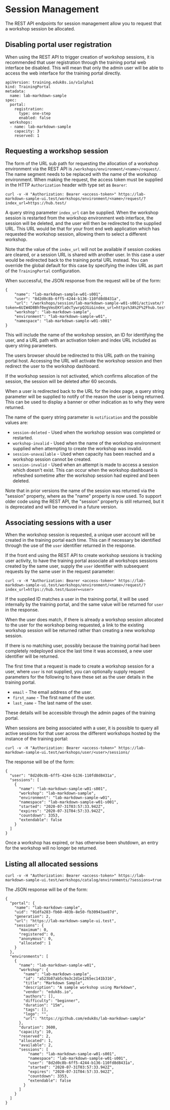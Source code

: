 Session Management
==================

The REST API endpoints for session management allow you to request that a workshop session be allocated.

Disabling portal user registration
----------------------------------

When using the REST API to trigger creation of workshop sessions, it is recommended that user registration through the training portal web interface be disabled. This will mean that only the admin user will be able to access the web interface for the training portal directly.

```
apiVersion: training.eduk8s.io/v1alpha1
kind: TrainingPortal
metadata:
  name: lab-markdown-sample
spec:
  portal:
    registration:
      type: one-step
      enabled: false
  workshops:
  - name: lab-markdown-sample
    capacity: 3
    reserved: 1
```

Requesting a workshop session
-----------------------------

The form of the URL sub path for requesting the allocation of a workshop environment via the REST API is ``/workshops/environment/<name>/request/``. The name segment needs to be replaced with the name of the workshop environment. When making the request, the access token must be supplied in the HTTP ``Authorization`` header with type set as ``Bearer``:

```
curl -v -H "Authorization: Bearer <access-token>" https://lab-markdown-sample-ui.test/workshops/environment/<name>/request/?index_url=https://hub.test/
```

A query string parameter ``index_url`` can be supplied. When the workshop session is restarted from the workshop environment web interface, the session will be deleted, and the user will then be redirected to the supplied URL. This URL would be that for your front end web application which has requested the workshop session, allowing them to select a different workshop.

Note that the value of the ``index_url`` will not be available if session cookies are cleared, or a session URL is shared with another user. In this case a user would be redirected back to the training portal URL instead. You can override the global default for this case by specifying the index URL as part of the ``TrainingPortal`` configuration.

When successful, the JSON response from the request will be of the form:

```
{
    "name": "lab-markdown-sample-w01-s001",
    "user": "8d2d0c8b-6ff5-4244-b136-110fd8d8431a",
    "url": "/workshops/session/lab-markdown-sample-w01-s001/activate/?token=6UIW4D8Bhf0egVmsEKYlaOcTywrpQJGi&index_url=https%3A%2F%2Fhub.test%2F",
    "workshop": "lab-markdown-sample",
    "environment": "lab-markdown-sample-w01",
    "namespace": "lab-markdown-sample-w01-s001"
}
```

This will include the name of the workshop session, an ID for identifying the user, and a URL path with an activation token and index URL included as query string parameters.

The users browser should be redirected to this URL path on the training portal host. Accessing the URL will activate the workshop session and then redirect the user to the workshop dashboard.

If the workshop session is not activated, which confirms allocation of the session, the session will be deleted after 60 seconds.

When a user is redirected back to the URL for the index page, a query string parameter will be supplied to notify of the reason the user is being returned. This can be used to display a banner or other indication as to why they were returned.

The name of the query string parameter is ``notification`` and the possible values are:

* ``session-deleted`` - Used when the workshop session was completed or restarted.
* ``workshop-invalid`` - Used when the name of the workshop environment supplied when attempting to create the workshop was invalid.
* ``session-unavailable`` - Used when capacity has been reached and a workshop session cannot be created.
* ``session-invalid`` - Used when an attempt is made to access a session which doesn't exist. This can occur when the workshop dashboard is refreshed sometime after the workshop session had expired and been deleted.

Note that in prior versions the name of the session was returned via the "session" property, where as the "name" property is now used. To support older code using the REST API, the "session" property is still returned, but it is deprecated and will be removed in a future version.

Associating sessions with a user
--------------------------------

When the workshop session is requested, a unique user account will be created in the training portal each time. This can if necessary be identified through the use of the ``user`` identifier returned in the response.

If the front end using the REST API to create workshop sessions is tracking user activity, to have the training portal associate all workshops sessions created by the same user, supply the ``user`` identifier with subsequent requests by the same user in the request parameter:

```
curl -v -H "Authorization: Bearer <access-token>" https://lab-markdown-sample-ui.test/workshops/environment/<name>/request/?index_url=https://hub.test/&user=<user>
```

If the supplied ID matches a user in the training portal, it will be used internally by the training portal, and the same value will be returned for ``user`` in the response.

When the user does match, if there is already a workshop session allocated to the user for the workshop being requested, a link to the existing workshop session will be returned rather than creating a new workshop session.

If there is no matching user, possibly because the training portal had been completely redeployed since the last time it was accessed, a new user identifier will be returned.

The first time that a request is made to create a workshop session for a user, where ``user`` is not supplied, you can optionally supply request parameters  for the following to have these set as the user details in the training portal.

* ``email`` - The email address of the user.
* ``first_name`` - The first name of the user.
* ``last_name`` - The last name of the user.

These details will be accessible through the admin pages of the training portal.

When sessions are being associated with a user, it is possible to query all active sessions for that user across the different workshops hosted by the instance of the training portal:

```
curl -v -H "Authorization: Bearer <access-token>" https://lab-markdown-sample-ui.test/workshops/user/<user>/sessions/
```

The response will be of the form:

```
{
  "user": "8d2d0c8b-6ff5-4244-b136-110fd8d8431a",
  "sessions": [
    {
      "name": "lab-markdown-sample-w01-s001",
      "workshop": "lab-markdown-sample",
      "environment": "lab-markdown-sample-w01",
      "namespace": "lab-markdown-sample-w01-s001",
      "started": "2020-07-31T03:57:33.942Z",
      "expires": "2020-07-31T04:57:33.942Z",
      "countdown": 3353,
      "extendable": false
    }
  ]
}
```

Once a workshop has expired, or has otherwise been shutdown, an entry for the workshop will no longer be returned.

Listing all allocated sessions
------------------------------

```
curl -v -H "Authorization: Bearer <access-token>" https://lab-markdown-sample-ui.test/workshops/catalog/environments/?sessions=true
```

The JSON response will be of the form:

```
{
  "portal": {
    "name": "lab-markdown-sample",
    "uid": "91dfa283-fb60-403b-8e50-fb30943ae87d",
    "generation": 2,
    "url": "https://lab-markdown-sample-ui.test",
    "sessions": {
      "maximum": 0,
      "registered": 0,
      "anonymous": 0,
      "allocated": 1
    }
  },
  "environments": [
    {
      "name": "lab-markdown-sample-w01",
      "workshop": {
        "name": "lab-markdown-sample",
        "id": "a523b87ab5c9a3c2d1e1265ec141b316",
        "title": "Markdown Sample",
        "description": "A sample workshop using Markdown",
        "vendor": "eduk8s.io",
        "authors": [],
        "difficulty": "beginner",
        "duration": "15m",
        "tags": [],
        "logo": "",
        "url": "https://github.com/eduk8s/lab-markdown-sample"
      },
      "duration": 3600,
      "capacity": 10,
      "reserved": 2,
      "allocated": 1,
      "available": 2,
      "sessions": [
          "name": "lab-markdown-sample-w01-s001",
          "namespace": "lab-markdown-sample-w01-s001",
          "user": "8d2d0c8b-6ff5-4244-b136-110fd8d8431a",
          "started": "2020-07-31T03:57:33.942Z",
          "expires": "2020-07-31T04:57:33.942Z",
          "countdown": 3353,
          "extendable": false
        }
      ]
    }
  ]
}
```
